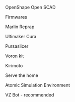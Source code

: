 OpenShape
Open SCAD

Firmwares

Marlin
Reprap


Ultimaker Cura

Pursaslicer

Voron kit

Kirimoto

Serve the home

Atomic Simulation Environment

VZ Bot - recommended 

